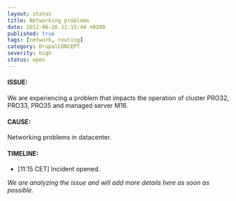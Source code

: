 ```yaml
---
layout: status
title: Networking problems
date: 2012-06-26 11:15:44 +0200
published: true
tags: [network, routing]
category: DrupalCONCEPT
severity: high
status: open
---
```


#### ISSUE:

We are experiencing a problem that impacts the operation of cluster PRO32, PRO33, PRO35 and managed server M16.


#### CAUSE:

Networking problems in datacenter.

#### TIMELINE:

* [11:15 CET] Incident opened. 

*We are analyzing the issue and will add more details here as soon as possible.*
